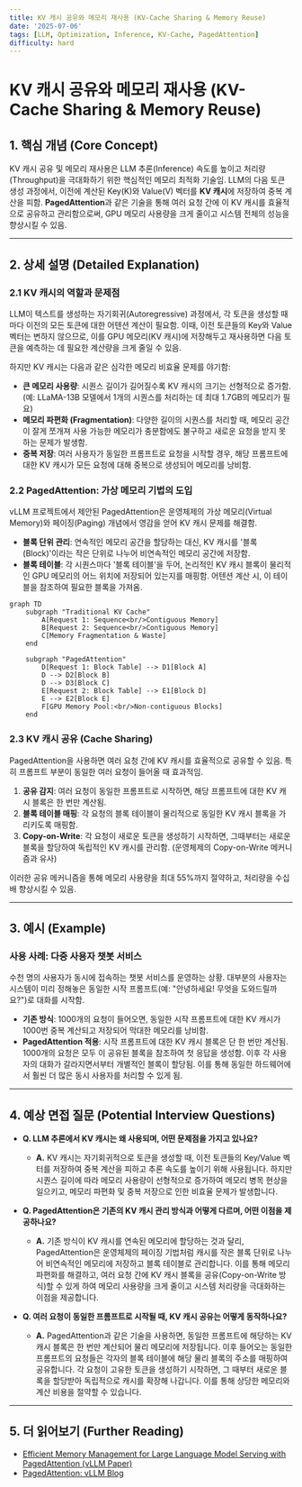 ```yaml
---
title: KV 캐시 공유와 메모리 재사용 (KV-Cache Sharing & Memory Reuse)
date: '2025-07-06'
tags: [LLM, Optimization, Inference, KV-Cache, PagedAttention]
difficulty: hard
---
```


# KV 캐시 공유와 메모리 재사용 (KV-Cache Sharing & Memory Reuse)

## 1. 핵심 개념 (Core Concept)

KV 캐시 공유 및 메모리 재사용은 LLM 추론(Inference) 속도를 높이고 처리량(Throughput)을 극대화하기 위한 핵심적인 메모리 최적화 기술임. LLM의 다음 토큰 생성 과정에서, 이전에 계산된 Key(K)와 Value(V) 벡터를 **KV 캐시**에 저장하여 중복 계산을 피함. **PagedAttention**과 같은 기술을 통해 여러 요청 간에 이 KV 캐시를 효율적으로 공유하고 관리함으로써, GPU 메모리 사용량을 크게 줄이고 시스템 전체의 성능을 향상시킬 수 있음.

______________________________________________________________________

## 2. 상세 설명 (Detailed Explanation)

### 2.1 KV 캐시의 역할과 문제점

LLM이 텍스트를 생성하는 자기회귀(Autoregressive) 과정에서, 각 토큰을 생성할 때마다 이전의 모든 토큰에 대한 어텐션 계산이 필요함. 이때, 이전 토큰들의 Key와 Value 벡터는 변하지 않으므로, 이를 GPU 메모리(KV 캐시)에 저장해두고 재사용하면 다음 토큰을 예측하는 데 필요한 계산량을 크게 줄일 수 있음.

하지만 KV 캐시는 다음과 같은 심각한 메모리 비효율 문제를 야기함:

- **큰 메모리 사용량**: 시퀀스 길이가 길어질수록 KV 캐시의 크기는 선형적으로 증가함. (예: LLaMA-13B 모델에서 1개의 시퀀스를 처리하는 데 최대 1.7GB의 메모리가 필요)
- **메모리 파편화 (Fragmentation)**: 다양한 길이의 시퀀스를 처리할 때, 메모리 공간이 잘게 쪼개져 사용 가능한 메모리가 충분함에도 불구하고 새로운 요청을 받지 못하는 문제가 발생함.
- **중복 저장**: 여러 사용자가 동일한 프롬프트로 요청을 시작할 경우, 해당 프롬프트에 대한 KV 캐시가 모든 요청에 대해 중복으로 생성되어 메모리를 낭비함.

### 2.2 PagedAttention: 가상 메모리 기법의 도입

vLLM 프로젝트에서 제안된 PagedAttention은 운영체제의 가상 메모리(Virtual Memory)와 페이징(Paging) 개념에서 영감을 얻어 KV 캐시 문제를 해결함.

- **블록 단위 관리**: 연속적인 메모리 공간을 할당하는 대신, KV 캐시를 '블록(Block)'이라는 작은 단위로 나누어 비연속적인 메모리 공간에 저장함.
- **블록 테이블**: 각 시퀀스마다 '블록 테이블'을 두어, 논리적인 KV 캐시 블록이 물리적인 GPU 메모리의 어느 위치에 저장되어 있는지를 매핑함. 어텐션 계산 시, 이 테이블을 참조하여 필요한 블록을 가져옴.

```mermaid
graph TD
    subgraph "Traditional KV Cache"
        A[Request 1: Sequence<br/>Contiguous Memory]
        B[Request 2: Sequence<br/>Contiguous Memory]
        C[Memory Fragmentation & Waste]
    end

    subgraph "PagedAttention"
        D[Request 1: Block Table] --> D1[Block A]
        D --> D2[Block B]
        D --> D3[Block C]
        E[Request 2: Block Table] --> E1[Block D]
        E --> E2[Block E]
        F[GPU Memory Pool:<br/>Non-contiguous Blocks]
    end
```

### 2.3 KV 캐시 공유 (Cache Sharing)

PagedAttention을 사용하면 여러 요청 간에 KV 캐시를 효율적으로 공유할 수 있음. 특히 프롬프트 부분이 동일한 여러 요청이 들어올 때 효과적임.

1. **공유 감지**: 여러 요청이 동일한 프롬프트로 시작하면, 해당 프롬프트에 대한 KV 캐시 블록은 한 번만 계산됨.
1. **블록 테이블 매핑**: 각 요청의 블록 테이블이 물리적으로 동일한 KV 캐시 블록을 가리키도록 매핑함.
1. **Copy-on-Write**: 각 요청이 새로운 토큰을 생성하기 시작하면, 그때부터는 새로운 블록을 할당하여 독립적인 KV 캐시를 관리함. (운영체제의 Copy-on-Write 메커니즘과 유사)

이러한 공유 메커니즘을 통해 메모리 사용량을 최대 55%까지 절약하고, 처리량을 수십 배 향상시킬 수 있음.

______________________________________________________________________

## 3. 예시 (Example)

### 사용 사례: 다중 사용자 챗봇 서비스

수천 명의 사용자가 동시에 접속하는 챗봇 서비스를 운영하는 상황. 대부분의 사용자는 시스템이 미리 정해놓은 동일한 시작 프롬프트(예: "안녕하세요! 무엇을 도와드릴까요?")로 대화를 시작함.

- **기존 방식**: 1000개의 요청이 들어오면, 동일한 시작 프롬프트에 대한 KV 캐시가 1000번 중복 계산되고 저장되어 막대한 메모리를 낭비함.
- **PagedAttention 적용**: 시작 프롬프트에 대한 KV 캐시 블록은 단 한 번만 계산됨. 1000개의 요청은 모두 이 공유된 블록을 참조하여 첫 응답을 생성함. 이후 각 사용자의 대화가 갈라지면서부터 개별적인 블록이 할당됨. 이를 통해 동일한 하드웨어에서 훨씬 더 많은 동시 사용자를 처리할 수 있게 됨.

______________________________________________________________________

## 4. 예상 면접 질문 (Potential Interview Questions)

- **Q. LLM 추론에서 KV 캐시는 왜 사용되며, 어떤 문제점을 가지고 있나요?**

  - **A.** KV 캐시는 자기회귀적으로 토큰을 생성할 때, 이전 토큰들의 Key/Value 벡터를 저장하여 중복 계산을 피하고 추론 속도를 높이기 위해 사용됩니다. 하지만 시퀀스 길이에 따라 메모리 사용량이 선형적으로 증가하여 메모리 병목 현상을 일으키고, 메모리 파편화 및 중복 저장으로 인한 비효율 문제가 발생합니다.

- **Q. PagedAttention은 기존의 KV 캐시 관리 방식과 어떻게 다르며, 어떤 이점을 제공하나요?**

  - **A.** 기존 방식이 KV 캐시를 연속된 메모리에 할당하는 것과 달리, PagedAttention은 운영체제의 페이징 기법처럼 캐시를 작은 블록 단위로 나누어 비연속적인 메모리에 저장하고 블록 테이블로 관리합니다. 이를 통해 메모리 파편화를 해결하고, 여러 요청 간에 KV 캐시 블록을 공유(Copy-on-Write 방식)할 수 있게 하여 메모리 사용량을 크게 줄이고 시스템 처리량을 극대화하는 이점을 제공합니다.

- **Q. 여러 요청이 동일한 프롬프트로 시작될 때, KV 캐시 공유는 어떻게 동작하나요?**

  - **A.** PagedAttention과 같은 기술을 사용하면, 동일한 프롬프트에 해당하는 KV 캐시 블록은 한 번만 계산되어 물리 메모리에 저장됩니다. 이후 들어오는 동일한 프롬프트의 요청들은 각자의 블록 테이블에 해당 물리 블록의 주소를 매핑하여 공유합니다. 각 요청이 고유한 토큰을 생성하기 시작하면, 그 때부터 새로운 블록을 할당받아 독립적으로 캐시를 확장해 나갑니다. 이를 통해 상당한 메모리와 계산 비용을 절약할 수 있습니다.

______________________________________________________________________

## 5. 더 읽어보기 (Further Reading)

- [Efficient Memory Management for Large Language Model Serving with PagedAttention (vLLM Paper)](https://arxiv.org/abs/2309.06180)
- [PagedAttention: vLLM Blog](https://vllm.ai/blog/2023-06-20-vllm.html)
